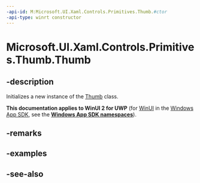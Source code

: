 ```yaml
---
-api-id: M:Microsoft.UI.Xaml.Controls.Primitives.Thumb.#ctor
-api-type: winrt constructor
---
```


<!-- Method syntax
public Thumb()
-->

# Microsoft.UI.Xaml.Controls.Primitives.Thumb.Thumb

## -description
Initializes a new instance of the [Thumb](thumb.md) class.

**This documentation applies to WinUI 2 for UWP** (for [WinUI](/windows/apps/winui/winui3/) in the [Windows App SDK](/windows/apps/windows-app-sdk/), see the **[Windows App SDK namespaces](/windows/windows-app-sdk/api/winrt/)**).

## -remarks

## -examples

## -see-also
